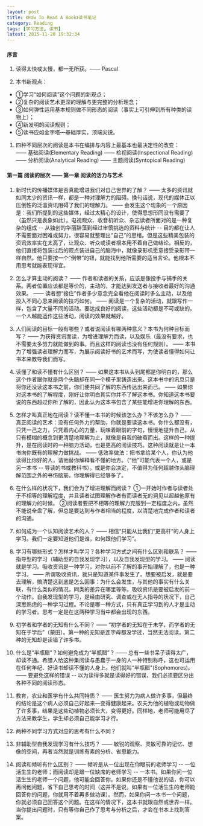 ```yaml
---
layout: post
title: 《How To Read A Book》读书笔记
category: Reading
tags: [学习方法, 读书]
latest: 2015-11-20 19:32:34
---
```


#### 序言

1. 读得太快或太慢，都一无所获。—— Pascal


1. 本书新观点： 

- ①学习“如何阅读”这个问题的新观点； 
- ②复杂的阅读艺术更深的理解与更完整的分析理念；
- ③如何弹性运用基本规则做不同形态的阅读（事实上可引伸到所有种类的读物上）；
- ④新发明的阅读规则；
- ⑤读书应如金字塔—基础厚实，顶端尖锐。    

1. 四种不同层次的阅读是本书在编排与内容上最基本也最决定性的改变：  
   —— 基础阅读(Elementary Reading) 
   —— 检视阅读(Inspectional Reading)  
   —— 分析阅读(Analytical Reading) 
   —— 主题阅读(Syntopical Reading)   


#### 第一篇 阅读的层次 —— 第一章 阅读的活力与艺术

1. 新时代的传播媒体是否真能增进我们对自己世界的了解？
   —— 太多的资讯就如同太少的资讯一样，都是一种对理解力的阻碍。换句话说，现代的媒体正以压倒性的泛滥资讯阻碍了我们的理解力。
   —— 会发生这个现象的一个原因是：我们所提到的这些媒体，经过太精心的设计，使得思想形同没有需要了（虽然只是表象如此）。电视观众、收音机听众、杂志读者所面对的是一种复杂的组成 -- 从独创的华丽辞藻到经过审慎挑选的资料与统计 -- 目的都在让人不需要面对困难或努力，很容易就整理出“自己”的思绪。但是这些精美包装的资讯效率实在太高了，让观众、听众或读者根本用不着自己做结论。相反的，他们直接将包装过后的观点装进自己的脑海中，就像录影机愿意接受录影带一样自然。他只要按一个“倒带”的钮，就能找到他所需要的适当言论。他根本不用思考就能表现得宜。

2. 怎么才算主动的阅读？
   —— 作者和读者的关系，应该是像投手与捕手的关系。两者位置应该都是等价的，主动的，才能达到发送者与接收者最好的沟通效果。
   —— 读者想“接住”作者多少意念完全看他在阅读时多么主动，以及他投入不同心思来阅读的技巧如何。
   —— 阅读是一个复杂的活动，就跟写作一样，包含了大量不同的活动。要达成良好的阅读，这些活动都是不可或缺的。一个人越能运作这些活动，阅读的效果就越好。
3. 人们阅读的目标一般有哪些？或者说阅读有哪两种意义？本书为何种目标而写？
   —— 为获得资讯而读，为增进理解力而读，以及娱乐（最没有要求，也不需要太多努力就能做到的事。而且这样的阅读也没有任何规则）。
   —— 本书为了增强读者理解力而写，为展示阅读好书的艺术而写，为使读者懂得如何让书本来教导我们而写。
4. 读懂了和读不懂有什么区别？
   —— 如果这本书从头到尾都是你明白的，那么这个作者跟你就是两个头脑却在同一个模子里铸造出来。这本书中的讯息只是将你还没读这本书之前，你们便共同了解的东西传达出来而已。
   —— 如果你对这本书的了解程度，刚好让你明白其实你并不了解这本书。你知道这本书要说的东西超过你所了解的，因此认为这本书包含了某些能增进你理解的东西。
5. 怎样才叫真正地在阅读？读不懂一本书的时候该怎么办？不该怎么办？
   —— 真正阅读的艺术：没有任何外力的帮助，你就是要读这本书。你什么都没有，只凭一己之力，只凭着内心的力量，玩味着眼前的字句，慢慢地提升自己，从只有模糊的概念到更清楚地理解为止，就像是自我的破茧而出。这样的一种提升，是在阅读时的一种脑力活动，也是更高的阅读技巧。这种阅读就是让一本书向你既有的理解力做挑战。
   —— 低效率做法：把书拿给某个人，你认为他读得比你好的人，请他替你解释看不懂的地方。（“他”可能代表一个人，或是另一本书 -- 导读的书或教科书）。或是你会决定，不值得为任何超越你头脑理解范围之外的书伤脑筋，你理解得已经够多了。
6. 在什么样的状况下，我们会为了增进理解而阅读？
   ①一开始时作者与读者处于不相等的理解程度，并且读者试图理解作者有而读者无的洞见以超越他原有的理解力的时候。
   ②阅读者要把不相等的理解力克服到一定程度之内，虽然不能说全盘了解，但总是要达到与作者相当的程度，以清楚地完成作者和读者的沟通。
7. 如何成为一个认知阅读艺术的人？
   —— 相信“只能从比我们“更高杆”的人身上学习。我们一定要知道他们是谁，如何跟他们学习”。
8. 学习有哪些形式？怎样才叫学习？各种学习方式之间有什么区别和联系？
   —— 指导型的学习（辅助型的自我发现学习），以及自我发现型的学习。
   —— 阅读就是学习。吸收资讯是一种学习，对你以前不了解的事开始理解了，也是一种学习。
   —— 所谓吸收资讯，就只是知道某件事发生了。想要被启发，就是要去理解，搞清楚这到底是怎么回事：为什么会发生，与其他的事实有什么关联，有什么类似的情况，同类的差异在哪里等等。吸收资讯是要被启发的前一个动作。自我发现型的学习，是经由研究、调查或在无人指导的状况下，自己深思熟虑的一种学习过程。不论是哪一种方式，只有真正学习到的人才是主动的学习者。思考一定是在这两种学习当中都会出现的东西。
9. 初学者和学者的无知有什么不同？
   —— “初学者的无知在于未学，而学者的无知在于学后”（蒙田）。第一种的无知是连字母都没学过，当然无法阅读。第二种的无知却是读错了许多书。
10. 什么是“半瓶醋”？如何避免成为“半瓶醋”？
   —— 总有一些书呆子读得太广，却读不通。希腊人给这种集阅读与愚蠢于一身的人一种特别称呼，这也可运用在任何年纪、好读书却读不懂的人身上。他们就叫“半瓶醋"(Sophomores)。
   —— 要避免这样的错误 -- 以为读得多就是读得好的错误，我们必须要区分出各种不同的阅读形态。
11. 教育，农业和医学有什么共同特质？
   —— 医生努力为病人做许多事，但最终的结论是这个病人必须自己好起来—变得健康起来。农夫为他的植物或动物做了许多事，结果是这些动植物必须长大，变得更好。同样地，老师可能用尽了方法来教学生，学生却必须自己能学习才行。
12. 两种不同学习方式对应的思考有什么不同？
13. 非辅助型自我发现学习有什么技巧？
   —— 敏锐的观察、灵敏可靠的记忆、想像的空间，再者当然就是训练有素的分析、省思能力。
14. 阅读和倾听有什么区别？
   —— 倾听是从一位出现在你眼前的老师学习 -- 一位活生生的老师；而阅读却是跟一位缺席的老师学习 -- 一本书。如果你问一位活生生的老师一个问题，他可能会回答你。如果你还是不懂他说的话，你可以再问他问题，省下自己思考的时间（这并不是说，如果有一位活生生的老师能回答你的问题，你就用不着再多做功课）。然而，如果你问一本书一个问题，你就必须自己回答这个问题。在这样的情况下，这本书就跟自然或世界一样。当你提出问题时，只有等你自己作了思考与分析之后，才会在书本上找到答案。
